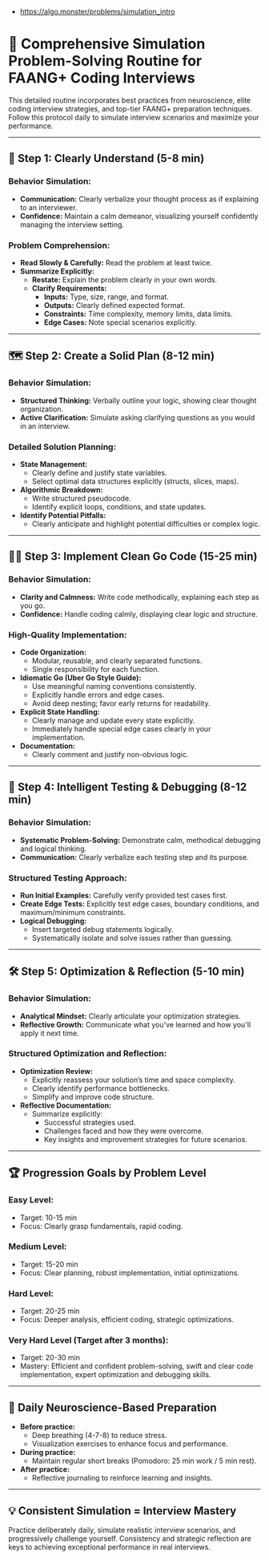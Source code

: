 - https://algo.monster/problems/simulation_intro

# 🚀 **Comprehensive Simulation Problem-Solving Routine for FAANG+ Coding Interviews**

This detailed routine incorporates best practices from neuroscience, elite coding interview strategies, and top-tier FAANG+ preparation techniques. Follow this protocol daily to simulate interview scenarios and maximize your performance.

---

## 🎯 **Step 1: Clearly Understand (5-8 min)**

### **Behavior Simulation:**
- **Communication:** Clearly verbalize your thought process as if explaining to an interviewer.
- **Confidence:** Maintain a calm demeanor, visualizing yourself confidently managing the interview setting.

### **Problem Comprehension:**
- **Read Slowly & Carefully:** Read the problem at least twice.
- **Summarize Explicitly:**
   - **Restate:** Explain the problem clearly in your own words.
   - **Clarify Requirements:**
      - **Inputs:** Type, size, range, and format.
      - **Outputs:** Clearly defined expected format.
      - **Constraints:** Time complexity, memory limits, data limits.
      - **Edge Cases:** Note special scenarios explicitly.

---

## 🗺️ **Step 2: Create a Solid Plan (8-12 min)**

### **Behavior Simulation:**
- **Structured Thinking:** Verbally outline your logic, showing clear thought organization.
- **Active Clarification:** Simulate asking clarifying questions as you would in an interview.

### **Detailed Solution Planning:**
- **State Management:**
   - Clearly define and justify state variables.
   - Select optimal data structures explicitly (structs, slices, maps).
- **Algorithmic Breakdown:**
   - Write structured pseudocode.
   - Identify explicit loops, conditions, and state updates.
- **Identify Potential Pitfalls:**
   - Clearly anticipate and highlight potential difficulties or complex logic.

---

## 🧑‍💻 **Step 3: Implement Clean Go Code (15-25 min)**

### **Behavior Simulation:**
- **Clarity and Calmness:** Write code methodically, explaining each step as you go.
- **Confidence:** Handle coding calmly, displaying clear logic and structure.

### **High-Quality Implementation:**
- **Code Organization:**
   - Modular, reusable, and clearly separated functions.
   - Single responsibility for each function.
- **Idiomatic Go (Uber Go Style Guide):**
   - Use meaningful naming conventions consistently.
   - Explicitly handle errors and edge cases.
   - Avoid deep nesting; favor early returns for readability.
- **Explicit State Handling:**
   - Clearly manage and update every state explicitly.
   - Immediately handle special edge cases clearly in your implementation.
- **Documentation:**
   - Clearly comment and justify non-obvious logic.

---

## 🧪 **Step 4: Intelligent Testing & Debugging (8-12 min)**

### **Behavior Simulation:**
- **Systematic Problem-Solving:** Demonstrate calm, methodical debugging and logical thinking.
- **Communication:** Clearly verbalize each testing step and its purpose.

### **Structured Testing Approach:**
- **Run Initial Examples:** Carefully verify provided test cases first.
- **Create Edge Tests:** Explicitly test edge cases, boundary conditions, and maximum/minimum constraints.
- **Logical Debugging:**
   - Insert targeted debug statements logically.
   - Systematically isolate and solve issues rather than guessing.

---

## 🛠️ **Step 5: Optimization & Reflection (5-10 min)**

### **Behavior Simulation:**
- **Analytical Mindset:** Clearly articulate your optimization strategies.
- **Reflective Growth:** Communicate what you've learned and how you'll apply it next time.

### **Structured Optimization and Reflection:**
- **Optimization Review:**
   - Explicitly reassess your solution’s time and space complexity.
   - Clearly identify performance bottlenecks.
   - Simplify and improve code structure.
- **Reflective Documentation:**
   - Summarize explicitly:
      - Successful strategies used.
      - Challenges faced and how they were overcome.
      - Key insights and improvement strategies for future scenarios.

---

## 🏆 **Progression Goals by Problem Level**

### **Easy Level:**
- Target: 10-15 min
- Focus: Clearly grasp fundamentals, rapid coding.

### **Medium Level:**
- Target: 15-20 min
- Focus: Clear planning, robust implementation, initial optimizations.

### **Hard Level:**
- Target: 20-25 min
- Focus: Deeper analysis, efficient coding, strategic optimizations.

### **Very Hard Level (Target after 3 months):**
- Target: 20-30 min
- Mastery: Efficient and confident problem-solving, swift and clear code implementation, expert optimization and debugging skills.

---

## 🧠 **Daily Neuroscience-Based Preparation**
- **Before practice:**
   - Deep breathing (4-7-8) to reduce stress.
   - Visualization exercises to enhance focus and performance.
- **During practice:**
   - Maintain regular short breaks (Pomodoro: 25 min work / 5 min rest).
- **After practice:**
   - Reflective journaling to reinforce learning and insights.

---

## 💡 **Consistent Simulation = Interview Mastery**
Practice deliberately daily, simulate realistic interview scenarios, and progressively challenge yourself. Consistency and strategic reflection are keys to achieving exceptional performance in real interviews.